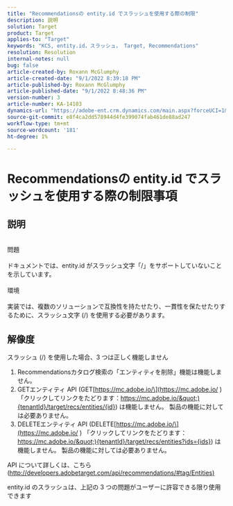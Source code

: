 ```yaml
---
title: "Recommendationsの entity.id でスラッシュを使用する際の制限"
description: 説明
solution: Target
product: Target
applies-to: "Target"
keywords: "KCS, entity.id，スラッシュ， Target, Recommendations"
resolution: Resolution
internal-notes: null
bug: false
article-created-by: Roxann McGlumphy
article-created-date: "9/1/2022 8:39:18 PM"
article-published-by: Roxann McGlumphy
article-published-date: "9/1/2022 8:48:36 PM"
version-number: 3
article-number: KA-14103
dynamics-url: "https://adobe-ent.crm.dynamics.com/main.aspx?forceUCI=1&pagetype=entityrecord&etn=knowledgearticle&id=05f7ab20-362a-ed11-9db1-002248086a27"
source-git-commit: e8f4ca2dd578944d4fe399074fab461de88ad247
workflow-type: tm+mt
source-wordcount: '181'
ht-degree: 1%

---
```


# Recommendationsの entity.id でスラッシュを使用する際の制限事項

## 説明

<br>問題<br><br>
ドキュメントでは、entity.id がスラッシュ文字「/」をサポートしていないことを示しています。
<br><br>環境<br><br>
実装では、複数のソリューションで互換性を持たせたり、一貫性を保たせたりするために、スラッシュ文字 (/) を使用する必要があります。


## 解像度


スラッシュ (/) を使用した場合、3 つは正しく機能しません

1. Recommendationsカタログ検索の「エンティティを削除」機能は機能しません。
2. GETエンティティ API (GET[https://mc.adobe.io/\](https://mc.adobe.io/ ) 「クリックしてリンクをたどります：https://mc.adobe.io/&quot;){tenantId}/target/recs/entities/{id}) は機能しません。 製品の機能に対しては必要ありません。
3. DELETEエンティティ API (DELETE[https://mc.adobe.io/\](https://mc.adobe.io/ ) 「クリックしてリンクをたどります：https://mc.adobe.io/&quot;){tenantId}/target/recs/entities?ids={ids}) は機能しません。 製品の機能に対しては必要ありません。


API について詳しくは、こちら ([http://developers.adobetarget.com/api/recommendations/#tag/Entities)](http://developers.adobetarget.com/api/recommendations/#tag/Entities%29 "クリックしてリンク先を表示：http://developers.adobetarget.com/api/recommendations/#tag/Entities)")

entity.id のスラッシュは、上記の 3 つの問題がユーザーに許容できる限り使用できます

